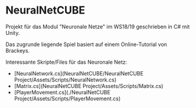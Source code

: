 # NeuralNetCUBE
Projekt für das Modul "Neuronale Netze" im WS18/19 geschrieben in C# mit Unity.

Das zugrunde liegende Spiel basiert auf einem Online-Tutorial von Brackeys. 


Interessante Skripte/Files für das Neuronale Netz:
- [NeuralNetwork.cs](NeuralNetCUBE/NeuralNetCUBE Project/Assets/Scripts/NeuralNetwork.cs)
- [Matrix.cs](NeuralNetCUBE Project/Assets/Scripts/Matrix.cs)
- [PlayerMovement.cs](./NeuralNetCUBE Project/Assets/Scripts/PlayerMovement.cs)
